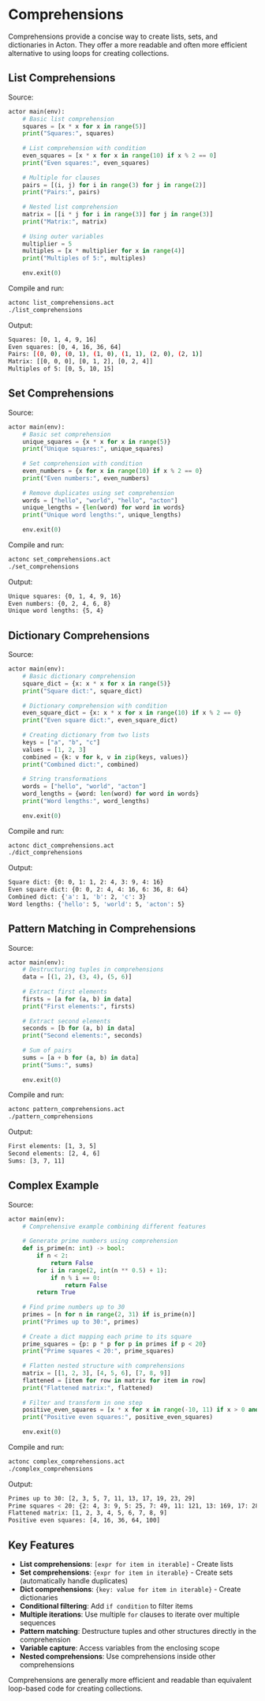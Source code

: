 # Comprehensions

Comprehensions provide a concise way to create lists, sets, and dictionaries in Acton. They offer a more readable and often more efficient alternative to using loops for creating collections.

## List Comprehensions

Source:
```python
actor main(env):
    # Basic list comprehension
    squares = [x * x for x in range(5)]
    print("Squares:", squares)
    
    # List comprehension with condition
    even_squares = [x * x for x in range(10) if x % 2 == 0]
    print("Even squares:", even_squares)
    
    # Multiple for clauses
    pairs = [(i, j) for i in range(3) for j in range(2)]
    print("Pairs:", pairs)
    
    # Nested list comprehension
    matrix = [[i * j for i in range(3)] for j in range(3)]
    print("Matrix:", matrix)
    
    # Using outer variables
    multiplier = 5
    multiples = [x * multiplier for x in range(4)]
    print("Multiples of 5:", multiples)
    
    env.exit(0)
```

Compile and run:
```sh
actonc list_comprehensions.act
./list_comprehensions
```

Output:
```sh
Squares: [0, 1, 4, 9, 16]
Even squares: [0, 4, 16, 36, 64]
Pairs: [(0, 0), (0, 1), (1, 0), (1, 1), (2, 0), (2, 1)]
Matrix: [[0, 0, 0], [0, 1, 2], [0, 2, 4]]
Multiples of 5: [0, 5, 10, 15]
```

## Set Comprehensions

Source:
```python
actor main(env):
    # Basic set comprehension
    unique_squares = {x * x for x in range(5)}
    print("Unique squares:", unique_squares)
    
    # Set comprehension with condition
    even_numbers = {x for x in range(10) if x % 2 == 0}
    print("Even numbers:", even_numbers)
    
    # Remove duplicates using set comprehension
    words = ["hello", "world", "hello", "acton"]
    unique_lengths = {len(word) for word in words}
    print("Unique word lengths:", unique_lengths)
    
    env.exit(0)
```

Compile and run:
```sh
actonc set_comprehensions.act
./set_comprehensions
```

Output:
```sh
Unique squares: {0, 1, 4, 9, 16}
Even numbers: {0, 2, 4, 6, 8}
Unique word lengths: {5, 4}
```

## Dictionary Comprehensions

Source:
```python
actor main(env):
    # Basic dictionary comprehension
    square_dict = {x: x * x for x in range(5)}
    print("Square dict:", square_dict)
    
    # Dictionary comprehension with condition
    even_square_dict = {x: x * x for x in range(10) if x % 2 == 0}
    print("Even square dict:", even_square_dict)
    
    # Creating dictionary from two lists
    keys = ["a", "b", "c"]
    values = [1, 2, 3]
    combined = {k: v for k, v in zip(keys, values)}
    print("Combined dict:", combined)
    
    # String transformations
    words = ["hello", "world", "acton"]
    word_lengths = {word: len(word) for word in words}
    print("Word lengths:", word_lengths)
    
    env.exit(0)
```

Compile and run:
```sh
actonc dict_comprehensions.act
./dict_comprehensions
```

Output:
```sh
Square dict: {0: 0, 1: 1, 2: 4, 3: 9, 4: 16}
Even square dict: {0: 0, 2: 4, 4: 16, 6: 36, 8: 64}
Combined dict: {'a': 1, 'b': 2, 'c': 3}
Word lengths: {'hello': 5, 'world': 5, 'acton': 5}
```

## Pattern Matching in Comprehensions

Source:
```python
actor main(env):
    # Destructuring tuples in comprehensions
    data = [(1, 2), (3, 4), (5, 6)]
    
    # Extract first elements
    firsts = [a for (a, b) in data]
    print("First elements:", firsts)
    
    # Extract second elements
    seconds = [b for (a, b) in data]
    print("Second elements:", seconds)
    
    # Sum of pairs
    sums = [a + b for (a, b) in data]
    print("Sums:", sums)
    
    env.exit(0)
```

Compile and run:
```sh
actonc pattern_comprehensions.act
./pattern_comprehensions
```

Output:
```sh
First elements: [1, 3, 5]
Second elements: [2, 4, 6]
Sums: [3, 7, 11]
```

## Complex Example

Source:
```python
actor main(env):
    # Comprehensive example combining different features
    
    # Generate prime numbers using comprehension
    def is_prime(n: int) -> bool:
        if n < 2:
            return False
        for i in range(2, int(n ** 0.5) + 1):
            if n % i == 0:
                return False
        return True
    
    # Find prime numbers up to 30
    primes = [n for n in range(2, 31) if is_prime(n)]
    print("Primes up to 30:", primes)
    
    # Create a dict mapping each prime to its square
    prime_squares = {p: p * p for p in primes if p < 20}
    print("Prime squares < 20:", prime_squares)
    
    # Flatten nested structure with comprehensions
    matrix = [[1, 2, 3], [4, 5, 6], [7, 8, 9]]
    flattened = [item for row in matrix for item in row]
    print("Flattened matrix:", flattened)
    
    # Filter and transform in one step
    positive_even_squares = [x * x for x in range(-10, 11) if x > 0 and x % 2 == 0]
    print("Positive even squares:", positive_even_squares)
    
    env.exit(0)
```

Compile and run:
```sh
actonc complex_comprehensions.act
./complex_comprehensions
```

Output:
```sh
Primes up to 30: [2, 3, 5, 7, 11, 13, 17, 19, 23, 29]
Prime squares < 20: {2: 4, 3: 9, 5: 25, 7: 49, 11: 121, 13: 169, 17: 289, 19: 361}
Flattened matrix: [1, 2, 3, 4, 5, 6, 7, 8, 9]
Positive even squares: [4, 16, 36, 64, 100]
```

## Key Features

- **List comprehensions**: `[expr for item in iterable]` - Create lists
- **Set comprehensions**: `{expr for item in iterable}` - Create sets (automatically handle duplicates)  
- **Dict comprehensions**: `{key: value for item in iterable}` - Create dictionaries
- **Conditional filtering**: Add `if condition` to filter items
- **Multiple iterations**: Use multiple `for` clauses to iterate over multiple sequences
- **Pattern matching**: Destructure tuples and other structures directly in the comprehension
- **Variable capture**: Access variables from the enclosing scope
- **Nested comprehensions**: Use comprehensions inside other comprehensions

Comprehensions are generally more efficient and readable than equivalent loop-based code for creating collections.